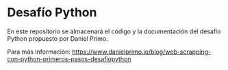 # Desafío Python

En este repositorio se almacenará el código y la documentación del desafío Python propuesto por Daniel Primo.

Para más información: https://www.danielprimo.io/blog/web-scrapping-con-python-primeros-pasos-desafiopython

